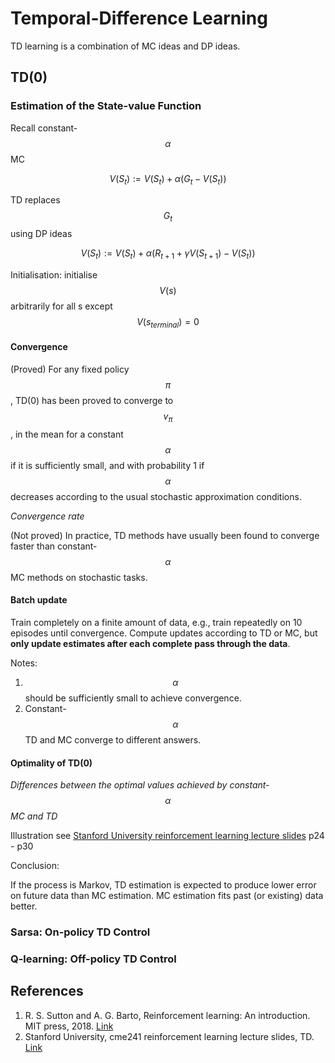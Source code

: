 # Temporal-Difference Learning

TD learning is a combination of MC ideas and DP ideas.

## TD\(0\)

### Estimation of the State-value Function

Recall constant-$$\alpha$$ MC

$$ V(S_t) := V(S_t) + \alpha(G_t - V(S_t))$$

TD replaces $$G_t$$ using DP ideas

$$ V(S_t) := V(S_t) + \alpha (R_{t+1} + \gamma V(S_{t+1}) - V(S_t))$$

Initialisation: initialise $$V(s)$$ arbitrarily for all s except $$V(s_{terminal})=0$$

#### Convergence

\(Proved\) For any fixed policy $$\pi$$, TD\(0\) has been proved to converge to $$v_\pi$$, in the mean for a constant $$\alpha$$ if it is sufficiently small, and with probability 1 if $$\alpha$$ decreases according to the usual stochastic approximation conditions.

_Convergence rate_

\(Not proved\) In practice, TD methods have usually been found to converge faster than constant-$$\alpha$$ MC methods on stochastic tasks.

#### Batch update

Train completely on a finite amount of data, e.g., train repeatedly on 10 episodes until convergence. Compute updates according to TD or MC, but **only update estimates after each complete pass through the data**.

Notes:

1. $$\alpha$$ should be sufficiently small to achieve convergence.
2. Constant-$$\alpha$$ TD and MC converge to different answers.

#### Optimality of TD\(0\)

_Differences between the optimal values achieved by constant-_$$\alpha$$ _MC and TD_

Illustration see [Stanford University reinforcement learning lecture slides](http://web.stanford.edu/class/cme241/lecture_slides/rich_sutton_slides/11-12-TD.pdf) p24 - p30

Conclusion:

If the process is Markov, TD estimation is expected to produce lower error on future data than MC estimation. MC estimation fits past \(or existing\) data better.

### Sarsa: On-policy TD Control

### Q-learning: Off-policy TD Control



## References

1. R. S. Sutton and A. G. Barto, Reinforcement learning: An introduction. MIT press, 2018. [Link](https://mitpress.mit.edu/books/reinforcement-learning-second-edition)
2. Stanford University, cme241 reinforcement learning lecture slides, TD. [Link](http://web.stanford.edu/class/cme241/lecture_slides/rich_sutton_slides/11-12-TD.pdf)

